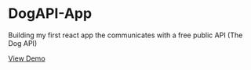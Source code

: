 # DogAPI-App
Building my first react app the communicates with a free public API (The Dog API)

[View Demo](http://sassanshokoohi.ca/DogAPI-App/)

